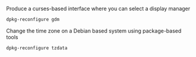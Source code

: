 Produce a curses-based interface where you can select a display manager
```sh
dpkg-reconfigure gdm
```
Change the time zone on a Debian based system using package-based tools
```sh
dpkg-reconfigure tzdata
```